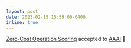 ```yaml
---
layout: post
date: 2023-02-15 15:59:00-0400
inline: true
---
```


[Zero-Cost Operation Scoring](https://arxiv.org/pdf/2106.06799.pdf) accepted to [AAAI](https://aaai.org/conference/aaai/) :page_facing_up:
